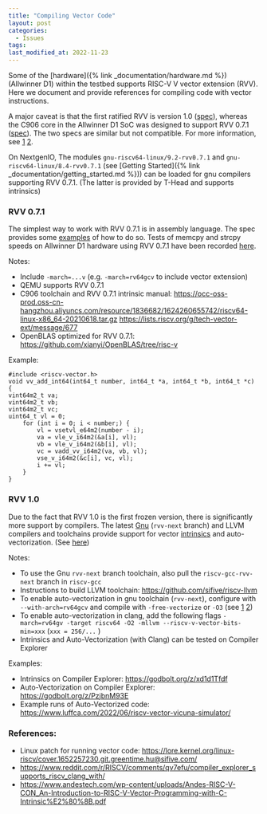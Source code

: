 ```yaml
---
title: "Compiling Vector Code"
layout: post
categories:
  - Issues
tags:
last_modified_at: 2022-11-23
---
```


Some of the [hardware]({% link _documentation/hardware.md %}) (Allwinner D1) within the testbed supports RISC-V V vector extension (RVV). Here we document and provide references for compiling code with vector instructions. 

A major caveat is that the first ratified RVV is version 1.0 ([spec](https://github.com/riscv/riscv-v-spec/blob/3570f998903f00352552b670f1f7b7334f0a144a/v-spec.adoc)), whereas the C906 core in the Allwinner D1 SoC was designed to support RVV 0.7.1 ([spec](https://github.com/riscv/riscv-v-spec/blob/0a24d0f61b5cd3f1f9265e8c40ab211daa865ede/v-spec.adoc)). The two specs are similar but not compatible. For more information, see [1](https://www.reddit.com/r/RISCV/comments/v1dvww/allwinner_d1_extensions/) [2](https://github.com/riscv/riscv-v-spec/issues/667).


On NextgenIO, The modules `gnu-riscv64-linux/9.2-rvv0.7.1` and `gnu-riscv64-linux/8.4-rvv0.7.1` (see [Getting Started]({% link _documentation/getting_started.md %})) can be loaded for gnu compilers supporting RVV 0.7.1. (The latter is provided by T-Head and supports intrinsics)

### RVV 0.7.1
The simplest way to work with RVV 0.7.1 is in assembly language. The spec provides some [examples](https://github.com/riscv/riscv-v-spec/blob/0a24d0f61b5cd3f1f9265e8c40ab211daa865ede/vector-examples.adoc) of how to do so. Tests of memcpy and strcpy speeds on Allwinner D1 hardware using RVV 0.7.1 have been recorded [here](https://www.eevblog.com/forum/embedded-computing/risc-v-vector-extension-on-the-allwinner-d1/). 


Notes:
- Include `-march=...v` (e.g. `-march=rv64gcv` to include vector extension) 
- QEMU supports RVV 0.7.1
- C906 toolchain and RVV 0.7.1 intrinsic manual: <https://occ-oss-prod.oss-cn-hangzhou.aliyuncs.com/resource/1836682/1624260655742/riscv64-linux-x86_64-20210618.tar.gz> <https://lists.riscv.org/g/tech-vector-ext/message/677>
- OpenBLAS optimized for RVV 0.7.1: <https://github.com/xianyi/OpenBLAS/tree/risc-v>

Example:

```
#include <riscv-vector.h>
void vv_add_int64(int64_t number, int64_t *a, int64_t *b, int64_t *c) {
vint64m2_t va;
vint64m2_t vb;
vint64m2_t vc;
uint64_t vl = 0;
    for (int i = 0; i < number;) {
        vl = vsetvl_e64m2(number - i);
        va = vle_v_i64m2(&a[i], vl);
        vb = vle_v_i64m2(&b[i], vl);
        vc = vadd_vv_i64m2(va, vb, vl);
        vse_v_i64m2(&c[i], vc, vl);
        i += vl;
    }
}
```

### RVV 1.0

Due to the fact that RVV 1.0 is the first frozen version, there is significantly more support by compilers. The latest [Gnu](https://github.com/riscv-collab/riscv-gnu-toolchain) (`rvv-next` branch) and LLVM compilers and toolchains provide support for vector [intrinsics](https://github.com/riscv-non-isa/rvv-intrinsic-doc) and auto-vectorization. (See [here](https://github.com/riscv-collab/riscv-gcc/pull/329/commits/b5dc12d244cb92206c26ef71d4a1e0b6056c7cd0))

Notes:

- To use the Gnu `rvv-next` branch toolchain, also pull the `riscv-gcc-rvv-next` branch in `riscv-gcc`
- Instructions to build LLVM toolchain: <https://github.com/sifive/riscv-llvm>
- To enable auto-vectorization in gnu toolchain (`rvv-next`), configure with `--with-arch=rv64gcv` and compile with `-free-vectorize` or `-O3` (see [1](https://github.com/riscv-collab/riscv-gcc/issues/353) [2](https://github.com/riscv-collab/riscv-gnu-toolchain/issues/1055#issuecomment-1145980351))
- To enable auto-vectorization in clang, add the following flags `-march=rv64gv -target riscv64 -O2 -mllvm --riscv-v-vector-bits-min=xxx` (`xxx = 256/...` )
- Intrinsics and Auto-Vectorization (with Clang) can be tested on Compiler Explorer

Examples:

- Intrinsics on Compiler Explorer: <https://godbolt.org/z/xd1d1Tfdf>
- Auto-Vectorization on Compiler Explorer: <https://godbolt.org/z/PzjbnM93E>
- Example runs of Auto-Vectorized code: <https://www.luffca.com/2022/06/riscv-vector-vicuna-simulator/>

### References:

- Linux patch for running vector code: <https://lore.kernel.org/linux-riscv/cover.1652257230.git.greentime.hu@sifive.com/>
- <https://www.reddit.com/r/RISCV/comments/qv7efu/compiler_explorer_supports_riscv_clang_with/>
- <https://www.andestech.com/wp-content/uploads/Andes-RISC-V-CON_An-Introduction-to-RISC-V-Vector-Programming-with-C-Intrinsic%E2%80%8B.pdf>
